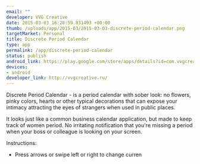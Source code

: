 ```yaml
--- 
email: ""
developer: VVG Creative
date: 2015-03-03 16:28:59.831493 +00:00
thumb: /uploads/app/2015-03/2015-03-03-discrete-period-calendar.png
targetMarket: Personal
title: Discrete Period Calendar
type: app
permalink: /app/discrete-period-calendar
status: publish
android_link: https://play.google.com/store/apps/details?id=com.vvgcreative.discretecalendar
devices: 
- android
developer_link: http://vvgcreative.ru/
---
```


Discrete Period Calendar  - is a period calendar with sober look: no flowers, pinky colors, hearts or other typical decorations that can expose your intimacy attracting the eyes of strangers when used in public places.

It looks just like a common business calendar application, but made to keep track of women period. No irritating notification that you're missing a period when your boss or colleague is looking on your screen.

Instructions:

- Press arrows or swipe left or right to change curren
